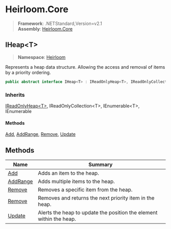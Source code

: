 # Heirloom.Core

> **Framework**: .NETStandard,Version=v2.1  
> **Assembly**: [Heirloom.Core][0]  

## IHeap\<T>

> **Namespace**: [Heirloom][0]  

Represents a heap data structure. Allowing the access and removal of items by a priority ordering.

```cs
public abstract interface IHeap<T> : IReadOnlyHeap<T>, IReadOnlyCollection<T>, IEnumerable<T>, IEnumerable
```

### Inherits

[IReadOnlyHeap\<T>][1], IReadOnlyCollection\<T>, IEnumerable\<T>, IEnumerable

#### Methods

[Add][2], [AddRange][3], [Remove][4], [Update][5]

## Methods

| Name          | Summary                                                             |
|---------------|---------------------------------------------------------------------|
| [Add][2]      | Adds an item to the heap.                                           |
| [AddRange][3] | Adds multiple items to the heap.                                    |
| [Remove][4]   | Removes a specific item from the heap.                              |
| [Remove][4]   | Removes and returns the next priority item in the heap.             |
| [Update][5]   | Alerts the heap to update the position the element within the heap. |

[0]: ../../Heirloom.Core.md
[1]: IReadOnlyHeap[T].md
[2]: IHeap[T]/Add.md
[3]: IHeap[T]/AddRange.md
[4]: IHeap[T]/Remove.md
[5]: IHeap[T]/Update.md
